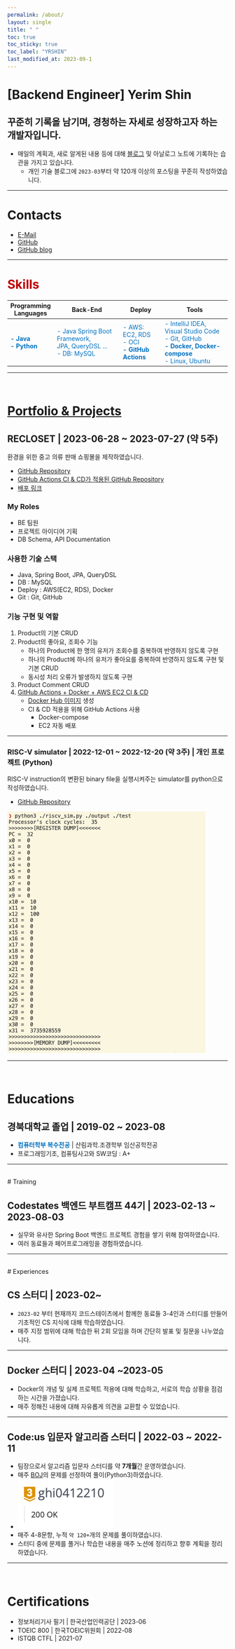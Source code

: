 ```yaml
---
permalink: /about/
layout: single
title: " "
toc: true
toc_sticky: true
toc_label: "YRSHIN"
last_modified_at: 2023-09-1
---
```

# \[Backend Engineer] Yerim Shin

## 꾸준히 기록을 남기며, 경청하는 자세로 성장하고자 하는 개발자입니다.

- 매일의 계획과, 새로 알게된 내용 등에 대해 [블로그](https://yelm-212.github.io/categories/#plans-til) 및 아날로그 노트에 기록하는 습관을 가지고 있습니다.
	- 개인 기술 블로그에 `2023-03`부터 약 120개 이상의 포스팅을 꾸준히 작성하였습니다.

---

# Contacts

- [E-Mail](mailto:21yrshin@naver.com)
- [GitHub](https://github.com/yelm-212)
- [GitHub blog](https://yelm-212.github.io/)

---

# <span style="color:#c00000">Skills</span>

| **Programming** <br> **Languages** | **Back-End**                    | **Deploy**                 | **Tools**                                                                                                                       | 
| ---------------------------------- | ------------------------------- | -------------------------- | ------------------------------------------------------------------------------------------------------------------------------- |
| **<span style="color:#0070c0"> - Java <br> - Python</span>**               | <span style="color:#0070c0">- Java Spring Boot Framework, <br> JPA, QueryDSL ...</span> <br> <span style="color:#0070c0"> - DB: MySQL</span> | <span style="color:#0070c0">- AWS: EC2, RDS <br> - OCI <br> **- GitHub Actions**</span> | <span style="color:#0070c0">- IntelliJ IDEA, Visual Studio Code <br> - Git, GitHub <br> **- Docker, Docker-compose** <br> - Linux, Ubuntu</span> |

---
<br>

# [Portfolio & Projects](https://yelm-212.github.io/portfolio/)

## RECLOSET \| 2023-06-28 ~ 2023-07-27 (약 5주)

환경을 위한 중고 의류 판매 쇼핑몰을 제작하였습니다.

- [GitHub Repository](https://github.com/codestates-seb/seb44_main_017/tree/main)
- [GitHub Actions CI & CD가 적용된 GitHub Repository](https://github.com/yelm-212/seb44_main_017_test)
- [배포 링크](http://recloset-bucket.s3-website.ap-northeast-2.amazonaws.com/)

### My Roles 

- BE 팀원
- 프로젝트 아이디어 기획
- DB Schema, API Documentation

### 사용한 기술 스택

- Java, Spring Boot, JPA, QueryDSL
- DB : MySQL
- Deploy : AWS(EC2, RDS), Docker
- Git : Git, GitHub


### 기능 구현 및 역할 

1. Product의 기본 CRUD
2. Product의 좋아요, 조회수 기능
	- 하나의 Product에 한 명의 유저가 조회수를 중복하여 반영하지 않도록 구현
	- 하나의 Product에 하나의 유저가 좋아요를 중복하여 반영하지 않도록 구현 및 기본 CRUD
	- 동시성 처리 오류가 발생하지 않도록 구현
3. Product Comment CRUD
4. [GitHub Actions + Docker + AWS EC2 CI & CD](https://yelm-212.github.io/docker_k8s/docker-ci-cd/)
	- [Docker Hub 이미지](https://hub.docker.com/repository/docker/21yrshin/seb44_main_017/general) 생성
	- CI & CD 적용을 위해 GitHub Actions 사용
		- Docker-compose
		- EC2 자동 배포

---

### RISC-V simulator \| 2022-12-01 ~ 2022-12-20 (약 3주) \| 개인 프로젝트 (Python)

RISC-V instruction의 변환된 binary file을 실행시켜주는 simulator를 python으로 작성하였습니다.

- [GitHub Repository](https://github.com/yelm-212/RISC-V-simulator/blob/main/README.md)

![](/attatchments/riscv.png)

---
<br>

# Educations

## 경북대학교 졸업 \| 2019-02 ~ 2023-08

- <span style="color:#0070c0">**컴퓨터학부 복수전공**</span> \| 산림과학.조경학부 임산공학전공
- 프로그래밍기초, 컴퓨팅사고와 SW코딩 : A+

---

<br>
# Training

## Codestates 백엔드 부트캠프 44기 \| 2023-02-13 ~ 2023-08-03

- 실무와 유사한 Spring Boot 백엔드 프로젝트 경험을 쌓기 위해 참여하였습니다.
- 여러 동료들과 페어프로그래밍을 경험하였습니다.

---
<br>
# Experiences

## CS 스터디 \| 2023-02~

- `2023-02` 부터 현재까지 코드스테이츠에서 함께한 동료들 3-4인과 스터디를 만들어 기초적인 CS 지식에 대해 학습하였습니다.
- 매주 지정 범위에 대해 학습한 뒤 2회 모임을 하며 간단히 발표 및 질문을 나누었습니다.

---

## Docker 스터디 \| 2023-04 ~2023-05

- Docker의 개념 및 실제 프로젝트 적용에 대해 학습하고, 서로의 학습 상황을 점검하는 시간을 가졌습니다.
- 매주 정해진 내용에 대해 자유롭게 의견을 교환할 수 있었습니다.
  
---

## Code:us 입문자 알고리즘 스터디 \| 2022-03 ~ 2022-11

- 팀장으로서 알고리즘 입문자 스터디를 약 **7개월**간 운영하였습니다.
- 매주 [BOJ](https://www.acmicpc.net/user/ghi0412210)의 문제를 선정하여 풀이(Python3)하였습니다.
- <img src="/attatchments/boj-gold-3.png" style="max-width: 400px;" />
- 매주 4-8문항, 누적 `약 120+`개의 문제를 풀이하였습니다.
- 스터디 중에 문제를 풀거나 학습한 내용을 매주 노션에 정리하고 향후 계획을 정리하였습니다.

---
<br>

# Certifications

- 정보처리기사 필기 \| 한국산업인력공단 \| 2023-06
- TOEIC 800 \| 한국TOEIC위원회 \| 2022-08
- ISTQB CTFL \| 2021-07
